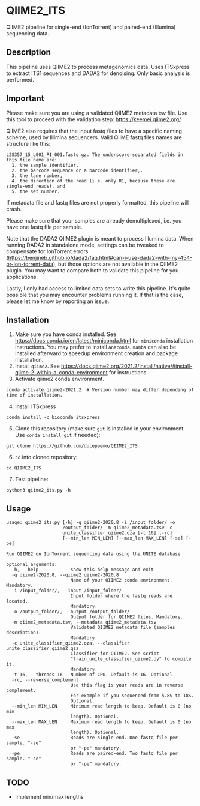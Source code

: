 # QIIME2_ITS
QIIME2 pipeline for single-end (IonTorrent) and paired-end (Illumina) sequencing data.

## Description
This pipeline uses QIIME2 to process metagenomics data. Uses ITSxpress to extract ITS1 sequences and DADA2 for denoising. Only basic analysis is performed.

## Important
Please make sure you are using a validated QIIME2 metadata tsv file. Use this tool to proceed with the validation step:
https://keemei.qiime2.org/

QIIME2 also requires that the input fastq files to have a specific naming scheme, used by Illimina sequencers. Valid QIIME fastq files names are structure like this:
```
L2S357_15_L001_R1_001.fastq.gz. The underscore-separated fields in this file name are:
  1. the sample identifier,
  2. the barcode sequence or a barcode identifier,.
  3. the lane number,
  4. the direction of the read (i.e. only R1, because these are single-end reads), and
  5. the set number.
```
If metadata file and fastq files are not properly formatted, this pipeline will crash.

Please make sure that your samples are already demultiplexed, i.e. you have one fastq file per sample.

Note that the DADA2 QIIME2 plugin is meant to process Illumina data. When running DADA2 in standalone mode, settings can be tweaked to compensate for IonTorrent errors (https://benjjneb.github.io/dada2/faq.html#can-i-use-dada2-with-my-454-or-ion-torrent-data), but those options are not available in the QIIME2 plugin. You may want to compare both to validate this pipeline for you applications.

Lastly, I only had access to limited data sets to write this pipeline. It's quite possible that you may encounter problems running it. If that is the case, please let me know by reporting an issue.
## Installation

1. Make sure you have conda installed. See https://docs.conda.io/en/latest/miniconda.html for `miniconda` installation instructions. You may prefer to install `anaconda`. `mamba` can also be installed afterward to speedup environment creation and package installation.
2. Install `qiime2`. See https://docs.qiime2.org/2021.2/install/native/#install-qiime-2-within-a-conda-environment for instructions.
3. Activate qiime2 conda environment.
```
conda activate qiime2-2021.2  # Version number may differ depending of time of installation.
```
4. Install ITSxpress
```
conda install -c bioconda itsxpress
```
5. Clone this repository (make sure `git` is installed in your environment. Use `conda install git` if needed):
```
git clone https://github.com/duceppemo/QIIME2_ITS
```
6. `cd` into cloned repository:
```
cd QIIME2_ITS
```
7. Test pipeline:
```
python3 qiime2_its.py -h
```
## Usage
```
usage: qiime2_its.py [-h] -q qiime2-2020.8 -i /input_folder/ -o
                     /output_folder/ -m qiime2_metadata.tsv -c
                     unite_classifier_qiime2.qza [-t 16] [-rc]
                     [--min_len MIN_LEN] [--max_len MAX_LEN] [-se] [-pe]

Run QIIME2 on IonTorrent sequencing data using the UNITE database

optional arguments:
  -h, --help            show this help message and exit
  -q qiime2-2020.8, --qiime2 qiime2-2020.8
                        Name of your QIIME2 conda environment. Mandatory.
  -i /input_folder/, --input /input_folder/
                        Input folder where the fastq reads are located.
                        Mandatory.
  -o /output_folder/, --output /output_folder/
                        Output folder for QIIME2 files. Mandatory.
  -m qiime2_metadata.tsv, --metadata qiime2_metadata.tsv
                        Validated QIIME2 metadata file (samples description).
                        Mandatory.
  -c unite_classifier_qiime2.qza, --classifier unite_classifier_qiime2.qza
                        Classifier for QIIME2. See script
                        "train_unite_classifier_qiime2.py" to compile it.
                        Mandatory.
  -t 16, --threads 16   Number of CPU. Default is 16. Optional
  -rc, --reverse_complement
                        Use this flag is your reads are in reverse complement.
                        For example if you sequenced from 5.8S to 18S.
                        Optional.
  --min_len MIN_LEN     Minimum read length to keep. Default is 0 (no min
                        length). Optional.
  --max_len MAX_LEN     Maximum read length to keep. Default is 0 (no max
                        length). Optional.
  -se                   Reads are single-end. One fastq file per sample. "-se"
                        or "-pe" mandatory.
  -pe                   Reads are paired-end. Two fastq file per sample. "-se"
                        or "-pe" mandatory.
```
## TODO
- Implement min/max lengths
